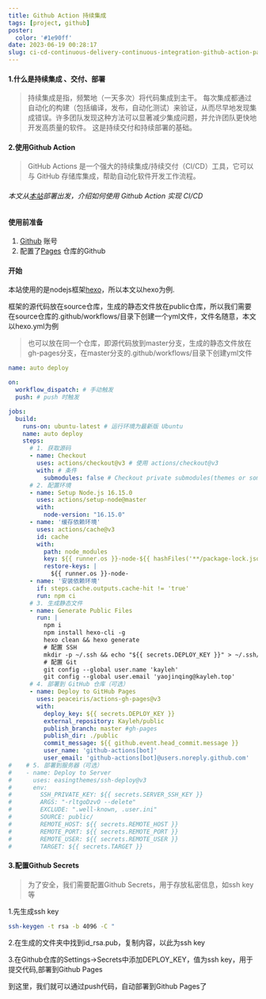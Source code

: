 ```yaml
---
title: Github Action 持续集成
tags: [project, github]
poster:
  color: '#1e90ff'
date: 2023-06-19 00:28:17
slug: ci-cd-continuous-delivery-continuous-integration-github-action-pages
---
```


#### 1.什么是持续集成 、交付、部署

> 持续集成是指，频繁地（一天多次）将代码集成到主干。 每次集成都通过自动化的构建（包括编译，发布，自动化测试）来验证，从而尽早地发现集成错误。许多团队发现这种方法可以显著减少集成问题，并允许团队更快地开发高质量的软件。 这是持续交付和持续部署的基础。

#### 2.使用Github Action

> GitHub Actions 是一个强大的持续集成/持续交付（CI/CD）工具，它可以与 GitHub 存储库集成，帮助自动化软件开发工作流程。

###### 本文从[本站](https://kayleh.top)部署出发，介绍如何使用 Github Action 实现 CI/CD

#### 使用前准备

1. [Github](https://github.com) 账号
2. 配置了[Pages](https://pages.github.com/) 仓库的Github

#### 开始

本站使用的是nodejs框架[hexo](https://hexo.io/zh-cn/)，所以本文以hexo为例.

框架的源代码放在source仓库，生成的静态文件放在public仓库，所以我们需要在source仓库的.github/workflows/目录下创建一个yml文件，文件名随意，本文以hexo.yml为例

> 也可以放在同一个仓库，即源代码放到master分支，生成的静态文件放在gh-pages分支，在master分支的.github/workflows/目录下创建yml文件

```yml
name: auto deploy

on:
  workflow_dispatch: # 手动触发
  push: # push 时触发

jobs:
  build:
    runs-on: ubuntu-latest # 运行环境为最新版 Ubuntu
    name: auto deploy
    steps:
      # 1. 获取源码
      - name: Checkout
        uses: actions/checkout@v3 # 使用 actions/checkout@v3
        with: # 条件
          submodules: false # Checkout private submodules(themes or something else). 当有子模块时切换分支？
      # 2. 配置环境
      - name: Setup Node.js 16.15.0
        uses: actions/setup-node@master
        with:
          node-version: "16.15.0"
      - name: '缓存依赖环境'
        uses: actions/cache@v3
        id: cache
        with:
          path: node_modules
          key: ${{ runner.os }}-node-${{ hashFiles('**/package-lock.json') }}
          restore-keys: |
            ${{ runner.os }}-node-
      - name: '安装依赖环境'
        if: steps.cache.outputs.cache-hit != 'true'
        run: npm ci
      # 3. 生成静态文件
      - name: Generate Public Files
        run: |
          npm i
          npm install hexo-cli -g
          hexo clean && hexo generate
          # 配置 SSH
          mkdir -p ~/.ssh && echo "${{ secrets.DEPLOY_KEY }}" > ~/.ssh/id_rsa && chmod 600 ~/.ssh/id_rsa  && ssh-keyscan github.com >> ~/.ssh/known_hosts
          # 配置 Git
          git config --global user.name 'kayleh'
          git config --global user.email 'yaojinqing@kayleh.top'
      # 4. 部署到 GitHub 仓库（可选）
      - name: Deploy to GitHub Pages
        uses: peaceiris/actions-gh-pages@v3
        with:
          deploy_key: ${{ secrets.DEPLOY_KEY }}
          external_repository: Kayleh/public
          publish_branch: master #gh-pages
          publish_dir: ./public
          commit_message: ${{ github.event.head_commit.message }}
          user_name: 'github-actions[bot]'
          user_email: 'github-actions[bot]@users.noreply.github.com'
#    # 5. 部署到服务器（可选）
#    - name: Deploy to Server
#      uses: easingthemes/ssh-deploy@v3
#      env:
#        SSH_PRIVATE_KEY: ${{ secrets.SERVER_SSH_KEY }}
#        ARGS: "-rltgoDzvO --delete"
#        EXCLUDE: ".well-known, .user.ini"
#        SOURCE: public/
#        REMOTE_HOST: ${{ secrets.REMOTE_HOST }}
#        REMOTE_PORT: ${{ secrets.REMOTE_PORT }}
#        REMOTE_USER: ${{ secrets.REMOTE_USER }}
#        TARGET: ${{ secrets.TARGET }}
```


#### 3.配置Github Secrets

> 为了安全，我们需要配置Github Secrets，用于存放私密信息，如ssh key等

1.先生成ssh key

```bash
ssh-keygen -t rsa -b 4096 -C "
```

2.在生成的文件夹中找到id_rsa.pub，复制内容，以此为ssh key

3.在Github仓库的Settings->Secrets中添加DEPLOY_KEY，值为ssh key，用于提交代码,部署到Github Pages


到这里，我们就可以通过push代码，自动部署到Github Pages了


